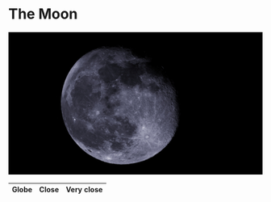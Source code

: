 # The Moon
![IMG](../Imaging//Original/The_Moon.jpg)



| Globe | Close | Very close |
| ----- | ----- | ----- |
